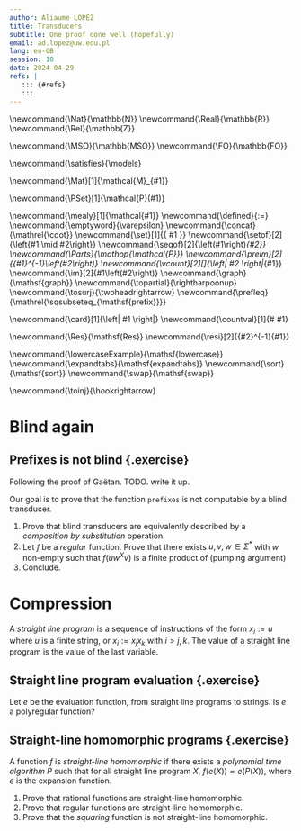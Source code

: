 ```yaml
---
author: Aliaume LOPEZ
title: Transducers
subtitle: One proof done well (hopefully)
email: ad.lopez@uw.edu.pl
lang: en-GB
session: 10
date: 2024-04-29
refs: |
   ::: {#refs}
   :::
---
```


<!-- These are the latex command used in this document --->
\newcommand{\Nat}{\mathbb{N}}
\newcommand{\Real}{\mathbb{R}}
\newcommand{\Rel}{\mathbb{Z}}

\newcommand{\MSO}{\mathbb{MSO}}
\newcommand{\FO}{\mathbb{FO}}

\newcommand{\satisfies}{\models}

\newcommand{\Mat}[1]{\mathcal{M}_{#1}}

\newcommand{\PSet}[1]{\mathcal{P}(#1)}

\newcommand{\mealy}[1]{\mathcal{#1}}
\newcommand{\defined}{:=}
\newcommand{\emptyword}{\varepsilon}
\newcommand{\concat}{\mathrel{\cdot}}
\newcommand{\set}[1]{\{ #1 \}}
\newcommand{\setof}[2]{\left\{#1 \mid #2\right\}}
\newcommand{\seqof}[2]{\left(#1\right)_{#2}}
\newcommand{\Parts}{\mathop{\mathcal{P}}}
\newcommand{\preim}[2]{{#1}^{-1}\left(#2\right)}
\newcommand{\vcount}[2][]{\left| #2 \right|_{#1}}
\newcommand{\im}[2]{#1\left(#2\right)}
\newcommand{\graph}{\mathsf{graph}}
\newcommand{\topartial}{\rightharpoonup}
\newcommand{\tosurj}{\twoheadrightarrow}
\newcommand{\prefleq}{\mathrel{\sqsubseteq_{\mathsf{prefix}}}}

\newcommand{\card}[1]{\left| #1 \right|}
\newcommand{\countval}[1]{\# #1}

\newcommand{\Res}{\mathsf{Res}}
\newcommand{\resi}[2]{{#2}^{-1}{#1}}

\newcommand{\lowercaseExample}{\mathsf{lowercase}}
\newcommand{\expandtabs}{\mathsf{expandtabs}}
\newcommand{\sort}{\mathsf{sort}}
\newcommand{\swap}{\mathsf{swap}}

\newcommand{\toinj}{\hookrightarrow}

# Blind again

## Prefixes is not blind {.exercise}

Following the proof of Gaëtan. TODO. write it up.

Our goal is to prove that the function `prefixes` is not computable by a blind
transducer.

1. Prove that blind transducers are equivalently described by a *composition by
   substitution* operation.
1. Let $f$ be a *regular* function. Prove that there exists $u,v,w \in
   \Sigma^*$ with $w$ non-empty such that $f(u w^X v)$ is a finite product of
   (pumping argument)
1. Conclude.

# Compression

A *straight line program* is a sequence of instructions of the form $x_i := u$
where $u$ is a finite string, or $x_i := x_j x_k$ with $i > j,k$. The value of
a straight line program is the value of the last variable.

## Straight line program evaluation {.exercise}

Let $e$ be the evaluation function, from straight line programs to strings.
Is $e$ a polyregular function?

## Straight-line homomorphic programs {.exercise}

A function $f$ is *straight-line homomorphic* if there exists a *polynomial
time algorithm* $P$ such that for all straight line program $X$, $f(e(X)) =
e(P(X))$, where $e$ is the expansion function.

1. Prove that rational functions are straight-line homomorphic.
2. Prove that regular functions are straight-line homomorphic.
3. Prove that the *squaring* function is not straight-line homomorphic.
